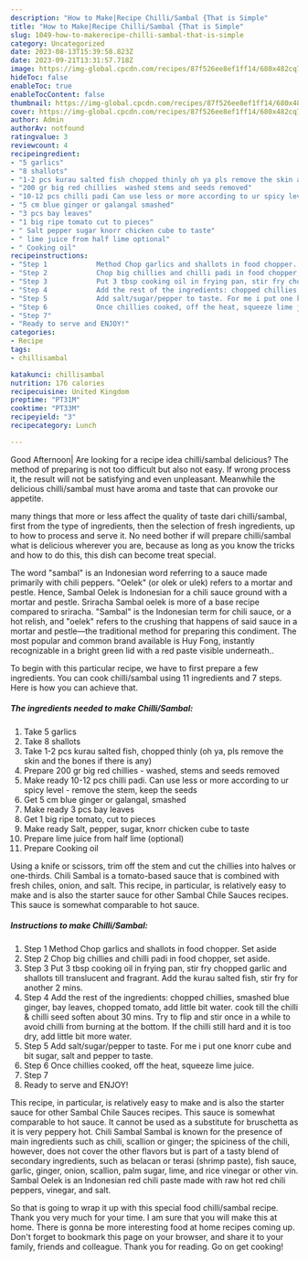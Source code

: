 ```yaml
---
description: "How to Make|Recipe Chilli/Sambal {That is Simple"
title: "How to Make|Recipe Chilli/Sambal {That is Simple"
slug: 1049-how-to-makerecipe-chilli-sambal-that-is-simple
category: Uncategorized
date: 2023-08-13T15:39:58.823Z
date: 2023-09-21T13:31:57.718Z
image: https://img-global.cpcdn.com/recipes/87f526ee8ef1ff14/680x482cq70/chillisambal-recipe-main-photo.jpg
hideToc: false
enableToc: true
enableTocContent: false
thumbnail: https://img-global.cpcdn.com/recipes/87f526ee8ef1ff14/680x482cq70/chillisambal-recipe-main-photo.jpg
cover: https://img-global.cpcdn.com/recipes/87f526ee8ef1ff14/680x482cq70/chillisambal-recipe-main-photo.jpg
author: Admin
authorAv: notfound
ratingvalue: 3
reviewcount: 4
recipeingredient:
- "5 garlics"
- "8 shallots"
- "1-2 pcs kurau salted fish chopped thinly oh ya pls remove the skin and the bones if there is any"
- "200 gr big red chillies  washed stems and seeds removed"
- "10-12 pcs chilli padi Can use less or more according to ur spicy level  remove the stem keep the seeds"
- "5 cm blue ginger or galangal smashed"
- "3 pcs bay leaves"
- "1 big ripe tomato cut to pieces"
- " Salt pepper sugar knorr chicken cube to taste"
- " lime juice from half lime optional"
- " Cooking oil"
recipeinstructions:
- "Step 1            Method Chop garlics and shallots in food chopper. Set aside"
- "Step 2            Chop big chillies and chilli padi in food chopper, set aside."
- "Step 3            Put 3 tbsp cooking oil in frying pan, stir fry chopped garlic and shallots till translucent and fragrant. Add the kurau salted fish, stir fry for another 2 mins."
- "Step 4            Add the rest of the ingredients: chopped chillies, smashed blue ginger, bay leaves, chopped tomato, add little bit water. cook till the chilli &amp; chilli seed soften about 30 mins. Try to flip and stir once in a while to avoid chilli from burning at the bottom. If the chilli still hard and it is too dry, add little bit more water."
- "Step 5            Add salt/sugar/pepper to taste. For me i put one knorr cube and bit sugar, salt and pepper to taste."
- "Step 6            Once chillies cooked, off the heat, squeeze lime juice."
- "Step 7"
- "Ready to serve and ENJOY!"
categories:
- Recipe
tags:
- chillisambal

katakunci: chillisambal 
nutrition: 176 calories
recipecuisine: United Kingdom
preptime: "PT31M"
cooktime: "PT33M"
recipeyield: "3"
recipecategory: Lunch

---
```



Good Afternoon| Are looking for a recipe idea chilli/sambal delicious? The method of preparing is not too difficult but also not easy. If wrong process it, the result will not be satisfying and even unpleasant. Meanwhile the delicious chilli/sambal must have aroma and taste that can provoke our appetite.






many things that more or less affect the quality of taste dari chilli/sambal, first from the type of ingredients, then the selection of fresh ingredients, up to how to process and serve it. No need bother if will prepare chilli/sambal what is delicious wherever you are, because as long as you know the tricks and how to do this, this dish can become treat  special.


The word &#34;sambal&#34; is an Indonesian word referring to a sauce made primarily with chili peppers. &#34;Oelek&#34; (or olek or ulek) refers to a mortar and pestle. Hence, Sambal Oelek is Indonesian for a chili sauce ground with a mortar and pestle. Sriracha Sambal oelek is more of a base recipe compared to sriracha. &#34;Sambal&#34; is the Indonesian term for chili sauce, or a hot relish, and &#34;oelek&#34; refers to the crushing that happens of said sauce in a mortar and pestle—the traditional method for preparing this condiment. The most popular and common brand available is Huy Fong, instantly recognizable in a bright green lid with a red paste visible underneath..


To begin with this particular recipe, we have to first prepare a few ingredients. You can cook chilli/sambal using 11 ingredients and 7 steps. Here is how you can achieve that.

<!--inarticleads1-->

##### The ingredients needed to make Chilli/Sambal:

1. Take 5 garlics
1. Take 8 shallots
1. Take 1-2 pcs kurau salted fish, chopped thinly (oh ya, pls remove the skin and the bones if there is any)
1. Prepare 200 gr big red chillies - washed, stems and seeds removed
1. Make ready 10-12 pcs chilli padi. Can use less or more according to ur spicy level - remove the stem, keep the seeds
1. Get 5 cm blue ginger or galangal, smashed
1. Make ready 3 pcs bay leaves
1. Get 1 big ripe tomato, cut to pieces
1. Make ready  Salt, pepper, sugar, knorr chicken cube to taste
1. Prepare  lime juice from half lime (optional)
1. Prepare  Cooking oil


Using a knife or scissors, trim off the stem and cut the chillies into halves or one-thirds. Chili Sambal is a tomato-based sauce that is combined with fresh chiles, onion, and salt. This recipe, in particular, is relatively easy to make and is also the starter sauce for other Sambal Chile Sauces recipes. This sauce is somewhat comparable to hot sauce. 

<!--inarticleads2-->

##### Instructions to make Chilli/Sambal:

1. Step 1            Method Chop garlics and shallots in food chopper. Set aside
1. Step 2            Chop big chillies and chilli padi in food chopper, set aside.
1. Step 3            Put 3 tbsp cooking oil in frying pan, stir fry chopped garlic and shallots till translucent and fragrant. Add the kurau salted fish, stir fry for another 2 mins.
1. Step 4            Add the rest of the ingredients: chopped chillies, smashed blue ginger, bay leaves, chopped tomato, add little bit water. cook till the chilli &amp; chilli seed soften about 30 mins. Try to flip and stir once in a while to avoid chilli from burning at the bottom. If the chilli still hard and it is too dry, add little bit more water.
1. Step 5            Add salt/sugar/pepper to taste. For me i put one knorr cube and bit sugar, salt and pepper to taste.
1. Step 6            Once chillies cooked, off the heat, squeeze lime juice.
1. Step 7
1. Ready to serve and ENJOY!

This recipe, in particular, is relatively easy to make and is also the starter sauce for other Sambal Chile Sauces recipes. This sauce is somewhat comparable to hot sauce. It cannot be used as a substitute for bruschetta as it is very peppery hot. Chili Sambal Sambal is known for the presence of main ingredients such as chili, scallion or ginger; the spiciness of the chili, however, does not cover the other flavors but is part of a tasty blend of secondary ingredients, such as belacan or terasi (shrimp paste), fish sauce, garlic, ginger, onion, scallion, palm sugar, lime, and rice vinegar or other vin. Sambal Oelek is an Indonesian red chili paste made with raw hot red chili peppers, vinegar, and salt. 

So that is going to wrap it up with this special food chilli/sambal recipe. Thank you very much for your time. I am sure that you will make this at home. There is gonna be more interesting food at home recipes coming up. Don't forget to bookmark this page on your browser, and share it to your family, friends and colleague. Thank you for reading. Go on get cooking!
